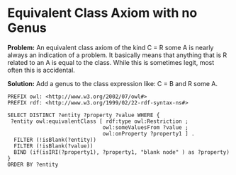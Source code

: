 # Equivalent Class Axiom with no Genus

**Problem:** An equivalent class axiom of the kind C = R some A is nearly always an indication of a problem. It basically means that anything that is R related to an A is equal to the class. While this is sometimes legit, most often this is accidental.

**Solution:** Add a genus to the class expression like: C = B and R some A.

```
PREFIX owl: <http://www.w3.org/2002/07/owl#>
PREFIX rdf: <http://www.w3.org/1999/02/22-rdf-syntax-ns#>

SELECT DISTINCT ?entity ?property ?value WHERE {
 ?entity owl:equivalentClass [ rdf:type owl:Restriction ;
                              owl:someValuesFrom ?value ;
                              owl:onProperty ?property1 ] .
  FILTER (!isBlank(?entity))
  FILTER (!isBlank(?value))
  BIND (if(isIRI(?property1), ?property1, "blank node" ) as ?property)
}
ORDER BY ?entity

```
